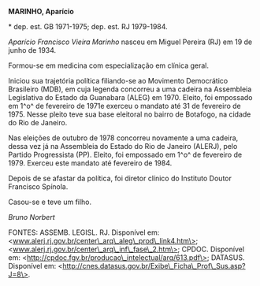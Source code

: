 **MARINHO, Aparício**

\* dep. est. GB 1971-1975; dep. est. RJ 1979-1984.

*Aparício Francisco Vieira Marinho* nasceu em Miguel Pereira (RJ) em 19
de junho de 1934.

Formou-se em medicina com especialização em clínica geral.

Iniciou sua trajetória política filiando-se ao Movimento Democrático
Brasileiro (MDB), em cuja legenda concorreu a uma cadeira na Assembleia
Legislativa do Estado da Guanabara (ALEG) em 1970. Eleito, foi empossado
em 1^o^ de fevereiro de 1971e exerceu o mandato até 31 de fevereiro de
1975. Nesse pleito teve sua base eleitoral no bairro de Botafogo, na
cidade do Rio de Janeiro.

Nas eleições de outubro de 1978 concorreu novamente a uma cadeira, dessa
vez já na Assembleia do Estado do Rio de Janeiro (ALERJ), pelo Partido
Progressista (PP). Eleito, foi empossado em 1^o^ de fevereiro de 1979.
Exerceu este mandato até fevereiro de 1984.

Depois de se afastar da política, foi diretor clínico do Instituto
Doutor Francisco Spínola.

Casou-se e teve um filho.

*Bruno Norbert*

FONTES: ASSEMB. LEGISL. RJ. Disponível em:
\<www.alerj.rj.gov.br/center\_arq\_aleg\_prod\_link4.htm\>;
\<www.alerj.rj.gov.br/center\_arq\_inf\_fase\_2.htm\>; CPDOC. Disponível
em: \<http://cpdoc.fgv.br/producao\_intelectual/arq/613.pdf\>; DATASUS.
Disponível em:
\<http://cnes.datasus.gov.br/Exibe\_Ficha\_Prof\_Sus.asp?J=8\>.
